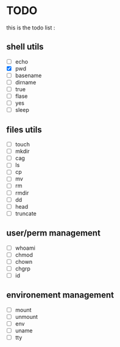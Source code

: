 # TODO
this is the todo list :
## shell utils
- [ ] echo
- [x] pwd
- [ ] basename
- [ ] dirname
- [ ] true
- [ ] flase
- [ ] yes
- [ ] sleep
## files utils
- [ ] touch
- [ ] mkdir
- [ ] cag
- [ ] ls
- [ ] cp
- [ ] mv
- [ ] rm
- [ ] rmdir
- [ ] dd
- [ ] head
- [ ] truncate
## user/perm management
- [ ] whoami
- [ ] chmod
- [ ] chown
- [ ] chgrp
- [ ] id
## environement management
- [ ] mount
- [ ] unmount
- [ ] env
- [ ] uname
- [ ] tty

